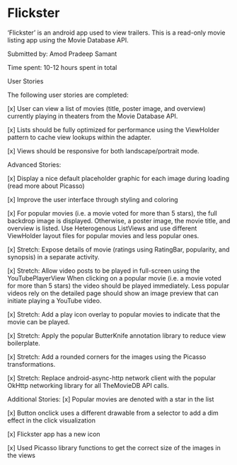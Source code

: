 # Flickster

‘Flickster’ is an android app used to view trailers. This is a read-only movie listing app using the Movie Database API.

Submitted by: Amod Pradeep Samant

Time spent: 10-12 hours spent in total

User Stories

The following user stories are completed:

[x] User can view a list of movies (title, poster image, and overview) currently playing in theaters from the Movie Database API.

[x] Lists should be fully optimized for performance using the ViewHolder pattern to cache view lookups within the adapter.

[x] Views should be responsive for both landscape/portrait mode.

Advanced Stories:

[x] Display a nice default placeholder graphic for each image during loading (read more about Picasso)

[x] Improve the user interface through styling and coloring

[x] For popular movies (i.e. a movie voted for more than 5 stars), the full backdrop image is displayed. Otherwise, a poster image, the movie title, and overview is listed. Use Heterogenous ListViews and use different ViewHolder layout files for popular movies and less popular ones.

[x] Stretch: Expose details of movie (ratings using RatingBar, popularity, and synopsis) in a separate activity.

[x] Stretch: Allow video posts to be played in full-screen using the YouTubePlayerView
    When clicking on a popular movie (i.e. a movie voted for more than 5 stars) the video should be played immediately.
    Less popular videos rely on the detailed page should show an image preview that can initiate playing a YouTube video.

[x] Stretch: Add a play icon overlay to popular movies to indicate that the movie can be played.

[x] Stretch: Apply the popular ButterKnife annotation library to reduce view boilerplate.

[x] Stretch: Add a rounded corners for the images using the Picasso transformations.

[x] Stretch: Replace android-async-http network client with the popular OkHttp networking library for all TheMovieDB   API calls.

Additional Stories:
[x] Popular movies are denoted with a star in the list

[x] Button onclick uses a different drawable from a selector to add a dim effect in the click visualization

[x] Flickster app has a new icon

[x] Used Picasso library functions to get the correct size of the images in the views
